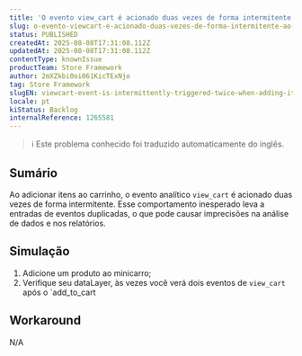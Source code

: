 ```yaml
---
title: 'O evento view_cart é acionado duas vezes de forma intermitente ao adicionar itens ao minicarro'
slug: o-evento-viewcart-e-acionado-duas-vezes-de-forma-intermitente-ao-adicionar-itens-ao-minicarro
status: PUBLISHED
createdAt: 2025-08-08T17:31:08.112Z
updatedAt: 2025-08-08T17:31:08.112Z
contentType: knownIssue
productTeam: Store Framework
author: 2mXZkbi0oi061KicTExNjo
tag: Store Framework
slugEN: viewcart-event-is-intermittently-triggered-twice-when-adding-items-to-the-minicart
locale: pt
kiStatus: Backlog
internalReference: 1265581
---
```


>ℹ️ Este problema conhecido foi traduzido automaticamente do inglês.

## Sumário


Ao adicionar itens ao carrinho, o evento analítico `view_cart` é acionado duas vezes de forma intermitente. Esse comportamento inesperado leva a entradas de eventos duplicadas, o que pode causar imprecisões na análise de dados e nos relatórios.
## Simulação


1. Adicione um produto ao minicarro;
2. Verifique seu dataLayer, às vezes você verá dois eventos de `view_cart` após o `add_to_cart
## Workaround


N/A



